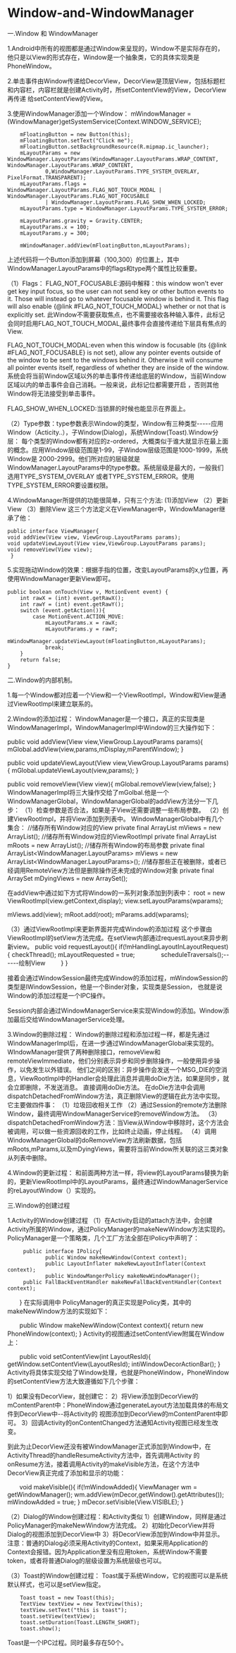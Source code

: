 # Window-and-WindowManager

一.Window 和 WindowManager

1.Android中所有的视图都是通过Window来呈现的，Window不是实际存在的，他只是以View的形式存在，Window是一个抽象类，它的具体实现类是PhoneWindow。

2.单击事件由Window传递给DecorView，DecorView是顶层View，包括标题栏和内容栏，内容栏就是创建Activity时，所setContentView的View，DecorView再传递
给setContentView的View。

3.使用WindowManager添加一个Window：
        mWindowManager = (WindowManager)getSystemService(Context.WINDOW_SERVICE);

        mFloatingButton = new Button(this);
        mFloatingButton.setText("Click me");
        mFloatingButton.setBackgroundResource(R.mipmap.ic_launcher);
        mLayoutParams = new WindowManager.LayoutParams(WindowManager.LayoutParams.WRAP_CONTENT, WindowManager.LayoutParams.WRAP_CONTENT,
                0,WindowManager.LayoutParams.TYPE_SYSTEM_OVERLAY, PixelFormat.TRANSPARENT);
        mLayoutParams.flags = WindowManager.LayoutParams.FLAG_NOT_TOUCH_MODAL | WindowManager.LayoutParams.FLAG_NOT_FOCUSABLE
                | WindowManager.LayoutParams.FLAG_SHOW_WHEN_LOCKED;
        mLayoutParams.type = WindowManager.LayoutParams.TYPE_SYSTEM_ERROR;

        mLayoutParams.gravity = Gravity.CENTER;
        mLayoutParams.x = 100;
        mLayoutParams.y = 300;

        mWindowManager.addView(mFloatingButton,mLayoutParams);
        
上述代码将一个Button添加到屏幕（100,300）的位置上，其中WindowManager.LayoutParams中的flags和type两个属性比较重要。

（1）Flags：
FLAG_NOT_FOCUSABLE:源码中解释：this window won't ever get key input focus, so the user can not send key or other button events to it.  Those will
instead go to whatever focusable window is behind it.  This flag will also enable {@link #FLAG_NOT_TOUCH_MODAL} whether or not that
is explicitly set. 此Window不需要获取焦点，也不需要接收各种输入事件，此标记会同时启用FLAG_NOT_TOUCH_MODAL,最终事件会直接传递给下层具有焦点的View.

FLAG_NOT_TOUCH_MODAL:even when this window is focusable (its {@link #FLAG_NOT_FOCUSABLE} is not set), allow any pointer events
outside of the window to be sent to the windows behind it.  Otherwise it will consume all pointer events itself, regardless of whether they
are inside of the window. 系统会将当前Window区域以外的单击事件传递给底层的Window，当前Window区域以内的单击事件会自己消耗。一般来说，此标记位都需要开启
，否则其他Window将无法接受到单击事件。

FLAG_SHOW_WHEN_LOCKED:当锁屏的时候也能显示在界面上。

（2）Type参数：type参数表示Window的类型，Window有三种类型-----应用Window（Acticity..），子Window(Dialog)，系统Window(Toast).Window分层：
每个类型的Window都有对应的z-ordered，大概类似于谁大就显示在最上面的概念。应用Window层级范围是1-99，子Window层级范围是1000-1999，系统Window是
2000-2999。他们所对应的层级就是WindowManager.LayoutParams中的type参数。系统层级是最大的，一般我们选用TYPE_SYSTEM_OVERLAY
或者TYPE_SYSTEM_ERROR。使用TYPE_SYSTEM_ERROR要设置权限。<uses-permission android:name="android.permission.SYSTEM_ALERT_WINDOW"/>


4.WindowManager所提供的功能很简单，只有三个方法:
(1)添加View
（2）更新View
（3）删除View
这三个方法定义在ViewManager中，WindowManager继承了他：

    public interface ViewManager{
    void addView(View view, ViewGroup.LayoutParams params);
    void updateViewLayout(View view,ViewGroup.LayoutParams params);
    void removeView(View view);
     }

5.实现拖动Window的效果：根据手指的位置，改变LayoutParams的x,y位置，再使用WindowManager更新View即可。

    public boolean onTouch(View v, MotionEvent event) {
        int rawX = (int) event.getRawX();
        int rawY = (int) event.getRawY();
        switch (event.getAction()){
            case MotionEvent.ACTION_MOVE:
                mLayoutParams.x = rawX;
                mLayoutParams.y = rawY;
                mWindowManager.updateViewLayout(mFloatingButton,mLayoutParams);
                break;
        }
        return false;
    }


二.Window的内部机制。

1.每一个Window都对应着一个View和一个ViewRootImpl，Window和View是通过ViewRootImpl来建立联系的。

2.Window的添加过程：
WindowManager是一个接口，真正的实现类是WindowManagerImpl，WindowManagerImpl中Window的三大操作如下：

public void addView(View view,ViewGroup.LayoutParams params){
       mGlobal.addView(view,params,mDisplay,mParentWindow);
}

public void updateViewLayout(View view,ViewGroup.LayoutParams params){
       mGlobal.updateViewLayout(view,params);
}

public void removeView(View view){
       mGlobal.removeView(view,false);
}
WindowManagerImpl将三大操作交给了mGolbal.他是一个WindowManagerGlobal，WindowManagerGlobal的addView方法分一下几步：
（1）检查参数是否合法，如果是子View还需要调整一些布局参数。
（2）创建ViewRootImpl，并将View添加到列表中。
WindowManagerGlobal中有几个集合：
//储存所有Window对应的View
private final ArrayList<View> mViews = new ArrayList<View>();
//储存所有Window对应的ViewRootImpl
private final ArrayList<ViewRootImpl> mRoots = new ArrayList<ViewRootImpl>();
//储存所有Window的布局参数
private final ArrayList<WindowManager.LayoutParams> mViews = new ArrayList<WindowManager.LayoutParams>();
//储存那些正在被删除，或者已经调用RemoteView方法但是删除操作还未完成的Window对象
private final ArraySet<View> mDyingViews = new ArraySet<View>();

在addView中通过如下方式将Window的一系列对象添加到列表中：
root = new ViewRootImpl(view.getContext,display);
view.setLayoutParams(wparams);

mViews.add(view);
mRoot.add(root);
mParams.add(wparams);

（3）通过ViewRootImpl来更新界面并完成Window的添加过程
这个步骤由ViewRootImpl的setView方法完成。在setView内部通过requestLayout来异步刷新view。
public void requestLayout(){
        if(!mHandlingLayoutInLayoutRequest){
                checkThread();
                mLayoutRequested = true;
                scheduleTraversals();------绘制View
         }
}

接着会通过WindowSession最终完成Window的添加过程，mWindowSession的类型是IWindowSession，他是一个Binder对象，实现类是Session，
也就是说Window的添加过程是一个IPC操作。

Session内部会通过WindowManagerService来实现Window的添加。Window添加最后交给WindowManagerService处理。


3.Window的删除过程：
Window的删除过程和添加过程一样，都是先通过WindowManagerImpl后，在进一步通过WindowManagerGlobal来实现的。
WIndowManager提供了两种删除接口，removeView和remoteViewImmediate，他们分别表示异步和同步删除操作，一般使用异步操作，以免发生以外错误。
他们之间的区别：异步操作会发送一个MSG_DIE的空消息，ViewRootImpl中的Handler会处理此消息并调用doDie方法，如果是同步，就会立即删除，不发送消息。
直接调用doDie方法。
在doDie方法中会调用dispatchDetachedFromWindow方法，真正删除View的逻辑在此方法中实现。它主要做四件事：
（1）垃圾回收相关工作
（2）通过Session的remote方法删除Window，最终调用WindowManagerService的removeWindow方法。
（3）dispatchDetachedFromWindow方法：当View从Window中移除时，这个方法会被调用，可以做一些资源回收的工作，比如终止动画，停止线程。
（4）调用WindowManagerGlobal的doRemoveView方法刷新数据，包括mRoots,mParams,以及mDyingViews，需要将当前Window所关联的这三类对象从列表中删除。


4.Window的更新过程：
和前面两种方法一样，将view的LayoutParams替换为新的，更新ViewRootImpl中的LayoutParams，最终通过WindowManagerService的reLayoutWindow（）实现的。

三.Window的创建过程

1.Activity的Window创建过程
（1）在Activity启动的attach方法中，会创建Activity所属的Window，通过PolicyManager的makeNewWindow方法实现的。
PolicyManager是一个策略类，几个工厂方法全部在IPolicy中声明了：
       
         public interface IPolicy{
                public Window makeNewWindow(Context context);
                public LayoutInflater makeNewLayoutInflater(Context context);
                public WindowMangerPolicy makeNewWindowManager();
         public FallBackEventHandler makeNewFallBackEventHandler(Context context);
        }
在实际调用中 PolicyManager的真正实现是Policy类，其中的makeNewWindow方法的实现如下：

        public Window makeNewWindow(Context context){
                return new PhoneWindow(context);
        }
Activity的视图通过setContentView附属在Window上：

        public void setContentView(int LayoutResId){
                getWindow.setContentView(LayoutResId);
                intiWindowDecorActionBar();
        }
Activity将具体实现交给了Window处理，也就是PhoneWindow，PhoneWindow的setContentView方法大致遵循如下几个步骤：

1）如果没有DecorView，就创建它：
2）将View添加到DecorView的mContentParent中：PhoneWindow通过generateLayout方法加载具体的布局文件到DecorView中--将Activity的
视图添加到DecorView的mContentParent中即可。
3）回调Activity的onContentChanged方法通知Activity视图已经发生改变。

到此为止DecorView还没有被WindowManager正式添加到Window中，在ActivityThread的handleResumeActivity方法中，首先调用Activity
的onResume方法，接着调用Activity的makeVisible方法，在这个方法中DecorView真正完成了添加和显示的功能：

        void makeVisible(){
                if(!mWindowAdded){
                        ViewManager wm = getWindowManager();
                        wm.addView(mDecor,getWindow().getAttributes());
                        mWindowAdded = true;
                }
                mDecor.setVisible(View.VISIBLE);
        }

（2）Dialog的Window创建过程：和Activity类似
1）创建Window，同样是通过PolicyManager的makeNewWindow方法完成。
2）初始化DecorView并将Dialog的视图添加到DecorView中
3）将DecorView添加到Window中并显示。
注意：普通的Dialog必须采用Activity的Context，如果采用Application的Context会报错。因为Application里没有应用token，系统Window不需要
token，或者将普通Dialog的层级设置为系统层级也可以。

（3）Toast的Window创建过程：
Toast属于系统Window，它的视图可以是系统默认样式，也可以是setView指定。
        
        Toast toast = new Toast(this);
        TextView textView = new TextView(this);
        textView.setText("this is toast");
        toast.setView(textView);
        toast.setDuration(Toast.LENGTH_SHORT);
        toast.show();
 
Toast是一个IPC过程。同时最多存在50个。







































